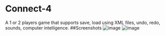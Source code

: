 # Connect-4
A 1 or 2 players game that supports save, load using XML files, undo, redo, sounds,  computer intelligence.
 ##Screenshots
 ![image](https://user-images.githubusercontent.com/12022095/195582768-e35033fe-bac2-4b79-be0e-c1cf86ef6999.png)
 ![image](https://user-images.githubusercontent.com/12022095/195583104-a1091077-c925-4d49-83e7-f76b7afe1c0c.png)

